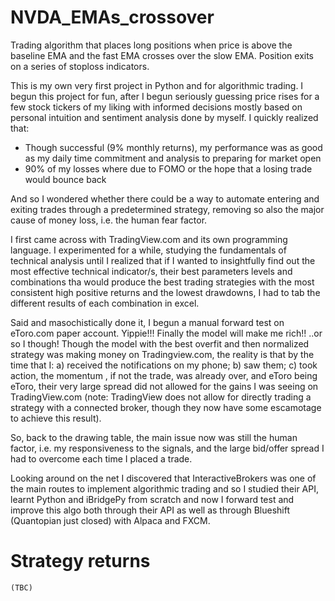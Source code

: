# NVDA_EMAs_crossover
Trading algorithm that places long positions when price is above the baseline EMA and the fast EMA crosses over the slow EMA. Position exits on a series of stoploss indicators.

This is my own very first project in Python and for algorithmic trading. I begun this project for fun, after I begun seriously guessing price rises for a few stock tickers of my liking with informed decisions mostly based on personal intuition and sentiment analysis done by myself. I quickly realized that:
<ul>
  <li>Though successful (9% monthly returns), my performance was as good as my daily time commitment and analysis to preparing for market open</li>
  <li>90% of my losses where due to FOMO or the hope that a losing trade would bounce back</li>
</ul>

And so I wondered whether there could be a way to automate entering and exiting trades through a predetermined strategy, removing so also the major cause of money loss, i.e. the human fear factor.

I first came across with TradingView.com and its own programming language. I experimented for a while, studying the fundamentals of technical analysis until I realized that if I wanted to insightfully find out the most effective technical indicator/s, their best parameters levels and combinations tha would produce the best trading strategies with the most consistent high positive returns and the lowest drawdowns, I had to tab the different results of each combination in excel. 

Said and masochistically done it, I begun a manual forward test on eToro.com paper account. Yippie!!! Finally the model will make me rich!! ..or so I though! Though the model with the best overfit and then normalized strategy was making money on Tradingview.com, the reality is that by the time that I: a) received the notifications on my phone; b) saw them; c) took action, the momentum , if not the trade, was already over, and eToro being eToro, their very large spread did not allowed for the gains I was seeing on TradingView.com (note: TradingView does not allow for directly trading a strategy with a connected broker, though they now have some escamotage to achieve this result).

So, back to the drawing table, the main issue now was still the human factor, i.e. my responsiveness to the signals, and the large bid/offer spread I had to overcome each time I placed a trade.

Looking around on the net I discovered that InteractiveBrokers was one of the main routes to implement algorithmic trading and so I studied their API, learnt Python and iBridgePy from scratch and now I forward test and improve this algo both through their API as well as through Blueshift (Quantopian just closed) with Alpaca and FXCM.

# Strategy returns
<code>(TBC)</code>

